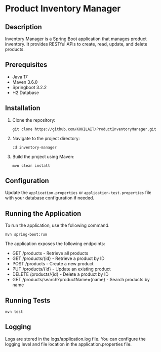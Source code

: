# Product Inventory Manager

## Description
Inventory Manager is a Spring Boot application that manages product inventory. It provides RESTful APIs to create, read, update, and delete products.

## Prerequisites
- Java 17 
- Maven 3.6.0 
- Springboot 3.2.2
- H2 Database

## Installation
1. Clone the repository:
    ```
    git clone https://github.com/KOKILAIT/ProductInventoryManager.git
    ```
2. Navigate to the project directory:
    ```
    cd inventory-manager
    ```
3. Build the project using Maven:
    ```
    mvn clean install
    ```

## Configuration
Update the `application.properties` or `application-test.properties` file with your database configuration if needed.

## Running the Application
To run the application, use the following command:
```
mvn spring-boot:run
```

The application exposes the following endpoints:  

- GET /products - Retrieve all products
- GET /products/{id} - Retrieve a product by ID
- POST /products - Create a new product
- PUT /products/{id} - Update an existing product
- DELETE /products/{id} - Delete a product by ID
- GET /products/search?productName={name} - Search products by name

## Running Tests
```
mvn test
```

## Logging 
Logs are stored in the logs/application.log file. You can configure the logging level and file location in the application.properties file.
